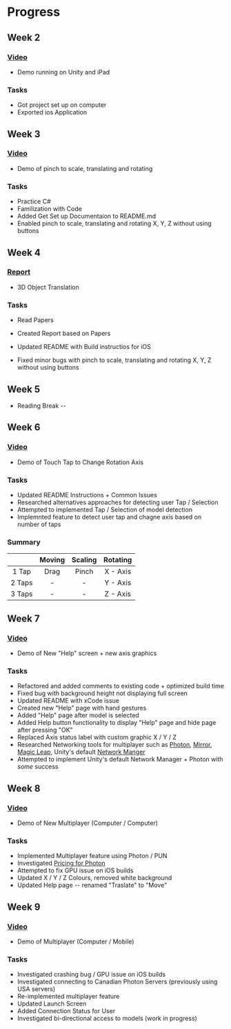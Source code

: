 # Progress

## Week 2
### [Video](https://youtu.be/5mpuyq1P8Jc)
- Demo running on Unity and iPad
### Tasks
- Got project set up on computer
- Exported ios Application

## Week 3
### [Video](https://youtu.be/3KN1oB8kbeg)
- Demo of pinch to scale, translating and rotating 
### Tasks
- Practice C#
- Familization with Code
- Added Get Set up Documentaion to README.md
- Enabled pinch to scale, translating and rotating X, Y, Z without using buttons

## Week 4
### [Report](https://docs.google.com/spreadsheets/d/1oHvlnuQTlxqtbbcI85ABXfpTD0oF3JDJh1-jKyA32jA/edit?usp=sharing)
- 3D Object Translation 
### Tasks
- Read Papers 

- Created Report based on Papers 

- Updated README with Build instructios for iOS

- Fixed minor bugs with pinch to scale, translating and rotating X, Y, Z without using buttons

  

## Week 5

- Reading Break --

## Week 6

### [Video](https://youtu.be/4e2-PGKc3qg)

- Demo of Touch Tap to Change Rotation Axis 

### Tasks

- Updated README Instructions + Common Issues 
- Researched alternatives approaches for detecting user Tap / Selection
- Attempted to implemented Tap / Selection of model detection
- Implemnted feature to detect user tap and chagne axis based on number of taps 

### Summary 

|        | Moving | Scaling | Rotating |
| :----: | :----: | :-----: | :------: |
| 1 Tap  |  Drag  |  Pinch  | X - Axis |
| 2 Taps |   -    |    -    | Y - Axis |
| 3 Taps |   -    |    -    | Z - Axis |

## Week 7

### [Video](https://youtu.be/V7BV4tLKR8U)

- Demo of New "Help" screen + new axis graphics 

### Tasks

- Refactored and added comments to existing code + optimized build time
- Fixed bug with background height not displaying full screen
- Updated README with xCode issue
- Created new "Help" page with hand gestures 
- Added "Help" page after model is selected
- Added Help button functionality to display "Help" page and hide page after pressing "OK"
- Replaced Axis status label with custom graphic X / Y / Z
- Researched Networking tools for multiplayer such as [Photon](https://www.photonengine.com/en/pun), [Mirror](https://mirror-networking.gitbook.io/docs/), [Magic Leap](https://www.pubnub.com/blog/multiplayer-augmented-reality-game-magic-leap-unity/?devrel_gh=Cube-Fight), Unity's default [Network Manger](https://medium.com/wolox/augmented-shared-reality-in-unity-b7f88ca98ec1)
- Attempted to implement Unity's default Network Manager + Photon with *some* success

## Week 8

### [Video](https://youtu.be/6KwZUTurl-k)

- Demo of New Multiplayer (Computer / Computer)

### Tasks

- Implemented Multiplayer feature using Photon / PUN 
- Investigated [Pricing for Photon](https://www.photonengine.com/en-US/PUN/Pricing) 
- Attempted to fix GPU issue on iOS builds 
- Updated X / Y / Z Colours, removed white background 
- Updated Help page -- renamed "Traslate" to "Move"

## Week 9

### [Video](https://youtu.be/R-CRFcSHDNM)

- Demo of Multiplayer (Computer / Mobile)

### Tasks

- Investigated crashing bug / GPU issue on iOS builds 
- Investigated connecting to Canadian Photon Servers (previously using USA servers)
- Re-implemented multiplayer feature 
- Updated Launch Screen
- Added Connection Status for User 
- Investigated bi-directional access to models (work in progress)
